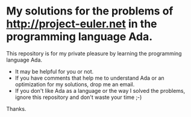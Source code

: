 My solutions for the problems of http://project-euler.net in the programming language Ada.
==========================================================================================

This repository is for my private pleasure by learning the programming language Ada. 

- It may be helpful for you or not.
- If you have comments that help me to understand Ada or an optimization for my solutions, drop me an email.
- If you don't like Ada as a language or the way I solved the problems, ignore this repository and don't waste your time ;-)

Thanks.
